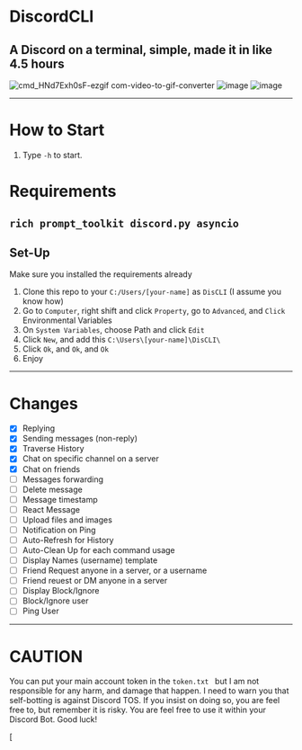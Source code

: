 # DiscordCLI
A Discord on a terminal, simple, made it in like 4.5 hours
---
![cmd_HNd7Exh0sF-ezgif com-video-to-gif-converter](https://github.com/user-attachments/assets/4360b209-a935-4b97-b286-e73e5ae4629f)
![image](https://github.com/user-attachments/assets/921bff11-c371-4a4e-b31e-ba06350371c7)
![image](https://github.com/user-attachments/assets/7180bbb0-4ab1-4f32-8098-4308817186aa)

---
# How to Start
1. Type `-h` to start.
# Requirements
`rich prompt_toolkit discord.py asyncio`
---
## Set-Up
Make sure you installed the requirements already

1. Clone this repo to your `C:/Users/[your-name]` as `DisCLI` (I assume you know how)
2. Go to `Computer`, right shift and click `Property`, go to `Advanced`, and `Click` Environmental Variables
3. On `System Variables`, choose Path and click `Edit`
4. Click `New`, and add this `C:\Users\[your-name]\DisCLI\`
5. Click `Ok`, and `Ok`, and `Ok`
6. Enjoy
---
# Changes
- [x] Replying
- [x] Sending messages (non-reply)
- [x] Traverse History
- [x] Chat on specific channel on a server
- [x] Chat on friends
- [ ] Messages forwarding
- [ ] Delete message
- [ ] Message timestamp
- [ ] React Message
- [ ] Upload files and images
- [ ] Notification on Ping
- [ ] Auto-Refresh for History
- [ ] Auto-Clean Up for each command usage
- [ ] Display Names (username) template
- [ ] Friend Request anyone in a server, or a username
- [ ] Friend reuest or DM anyone in a server
- [ ] Display Block/Ignore
- [ ] Block/Ignore user
- [ ] Ping User
---
# CAUTION
You can put your main account token in the `token.txt ` but I am not responsible for any harm, and damage that happen. I need to warn you that self-botting is against Discord TOS. If you insist on doing so, you are feel free to, but remember it is risky. You are feel free to use it within your Discord Bot. Good luck!


[
